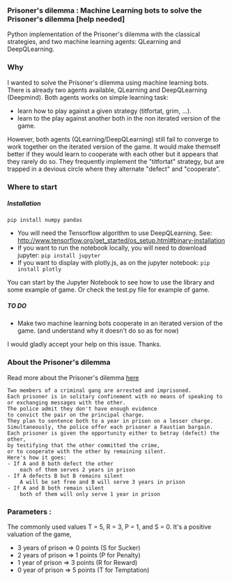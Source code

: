 ### Prisoner's dilemma : Machine Learning bots to solve the Prisoner's dilemma [help needed]

Python implementation of the Prisoner's dilemma with the classical strategies, and two machine 
learning agents: QLearning and DeepQLearning.

### Why

I wanted to solve the Prisoner's dilemma using machine learning bots. There is already two agents available, QLearning and DeepQLearning (Deepmind).
Both agents works on simple learning task:
- learn how to play against a given strategy (titfortat, grim, ...).
- learn to the play against another both in the non iterated version of the game.

However, both agents (QLearning/DeepQLearning) still fail to converge to work together on the iterated version of the game. It would make themself better if they would learn to cooperate with each other but it appears that they rarely do so. They frequently implement the "titfortat" strategy, but are trapped in a devious circle where they alternate "defect" and "cooperate".

### Where to start

##### Installation

`pip install numpy pandas`

- You will need the Tensorflow algorithm to use DeepQLearning. See: http://www.tensorflow.org/get_started/os_setup.html#binary-installation
- If you want to run the notebook locally, you will need to download jupyter: `pip install jupyter`
- If you want to display with plotly.js, as on the jupyter notebook: `pip install plotly`

You can start by the Jupyter Notebook to see how to use the library and some example of game.
Or check the test.py file for example of game.

##### TO DO

- Make two machine learning bots cooperate in an iterated version of the game. (and understand why it doesn't do so as for now)

I would gladly accept your help on this issue. Thanks.


### About the Prisoner's dilemma

Read more about the Prisoner's dilemma [here](http://en.wikipedia.org/wiki/Prisoner's_dilemma)

```
Two members of a criminal gang are arrested and imprisoned. 
Each prisoner is in solitary confinement with no means of speaking to 
or exchanging messages with the other.
The police admit they don't have enough evidence 
to convict the pair on the principal charge. 
They plan to sentence both to a year in prison on a lesser charge.
Simultaneously, the police offer each prisoner a Faustian bargain. 
Each prisoner is given the opportunity either to betray (defect) the other,
by testifying that the other committed the crime,
or to cooperate with the other by remaining silent. 
Here's how it goes:
- If A and B both defect the other
    each of them serves 2 years in prison
- If A defects B but B remains silent
    A will be set free and B will serve 3 years in prison
- If A and B both remain silent
    both of them will only serve 1 year in prison
```

### Parameters : 
The commonly used values T = 5, R = 3, P = 1, and S = 0.
It's a positive valuation of the game,
- 3 years of prison => 0 points (S for Sucker)
- 2 years of prison => 1 points (P for Penalty)
- 1 year  of prison => 3 points (R for Reward)
- 0 year  of prison => 5 points (T for Temptation)
